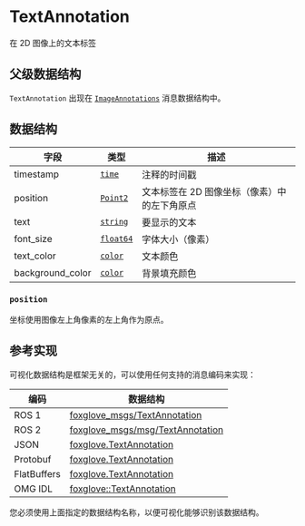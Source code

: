 # TextAnnotation

在 2D 图像上的文本标签

## 父级数据结构

`TextAnnotation` 出现在 [`ImageAnnotations`](./image-annotations) 消息数据结构中。

## 数据结构
 字段 | 类型 | 描述 |
| --- | --- | --- |
| timestamp | [`time`](./built-in%20types#time) | 注释的时间戳 |
| position | [`Point2`](./point-2) | 文本标签在 2D 图像坐标（像素）中的左下角原点 |
| text | [`string`](./built-in%20types#string) | 要显示的文本 |
| font_size | [`float64`](./built-in%20types#float64) | 字体大小（像素） |
| text_color | [`color`](./color) | 文本颜色 |
| background_color | [`color`](./color) | 背景填充颜色 |

### `position`

坐标使用图像左上角像素的左上角作为原点。

## 参考实现

可视化数据结构是框架无关的，可以使用任何支持的消息编码来实现：

| 编码    | 数据结构                                                                                                                    |
| ----------- | ------------------------------------------------------------------------------------------------------------------------- |
| ROS 1       | [foxglove_msgs/TextAnnotation](https://github.com/foxglove/foxglove-sdk/blob/main/schemas/ros1/TextAnnotation.msg)       |
| ROS 2       | [foxglove_msgs/msg/TextAnnotation](https://github.com/foxglove/foxglove-sdk/blob/main/schemas/ros2/TextAnnotation.msg)   |
| JSON        | [foxglove.TextAnnotation](https://github.com/foxglove/foxglove-sdk/blob/main/schemas/jsonschema/TextAnnotation.json)      |
| Protobuf    | [foxglove.TextAnnotation](https://github.com/foxglove/foxglove-sdk/blob/main/schemas/proto/foxglove/TextAnnotation.proto) |
| FlatBuffers | [foxglove.TextAnnotation](https://github.com/foxglove/foxglove-sdk/blob/main/schemas/flatbuffer/TextAnnotation.fbs)       |
| OMG IDL     | [foxglove::TextAnnotation](https://github.com/foxglove/foxglove-sdk/blob/main/schemas/omgidl/foxglove/TextAnnotation.idl) |

您必须使用上面指定的数据结构名称，以便可视化能够识别该数据结构。

